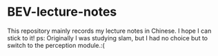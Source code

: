 # BEV-lecture-notes
This repository mainly records my lecture notes in Chinese. I hope I can stick to it! ps: Originally I was studying slam, but I had no choice but to switch to the perception module.:(
